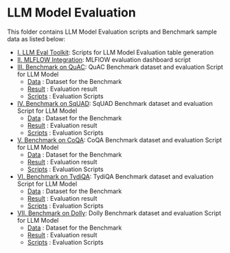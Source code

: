 
# LLM Model Evaluation

This folder contains LLM Model Evaluation scripts and Benchmark sample data as listed below:

   
   - [I. LLM Eval Toolkit](I.%20LLM%20Eval%20Toolkit): Scripts for LLM Model Evaluation table generation
   - [II. MLFLOW Integration](II.%20MLFLOW%20Integration): MLFlOW evaluation dashboard script
   - [III. Benchmark on QuAC](III.%20Benchmark%20on%20QuAC): QuAC Benchmark dataset and evaluation Script for LLM Model
      - [Data](#Data) : Dataset for the Benchmark 
      - [Result](Result) : Evaluation result 
      - [Scripts](Scripts) : Evaluation Scripts 
   - [IV. Benchmark on SqUAD](IV.%20Benchmark%20on%20SqUAD): SqUAD Benchmark dataset and evaluation Script for LLM Model
      - [Data](Data) : Dataset for the Benchmark 
      - [Result](Result) : Evaluation result 
      - [Scripts](Scripts) : Evaluation Scripts 
   - [V. Benchmark on CoQA](V.%20Benchmark%20on%20CoQA): CoQA Benchmark dataset and evaluation Script for LLM Model
      - [Data](Data) : Dataset for the Benchmark 
      - [Result](Result) : Evaluation result 
      - [Scripts](Scripts) : Evaluation Scripts 
   - [VI. Benchmark on TydiQA](VI.%20Benchmark%20on%20TydiQA): TydiQA Benchmark dataset and evaluation Script for LLM Model
      - [Data](Data) : Dataset for the Benchmark 
      - [Result](Result) : Evaluation result 
      - [Scripts](Scripts) : Evaluation Scripts 
   - [VII. Benchmark on Dolly](VII.%20Benchmark%20on%20Dolly): Dolly Benchmark dataset and evaluation Script for LLM Model
      - [Data](Data) : Dataset for the Benchmark 
      - [Result](Result) : Evaluation result 
      - [Scripts](Scripts) : Evaluation Scripts 
